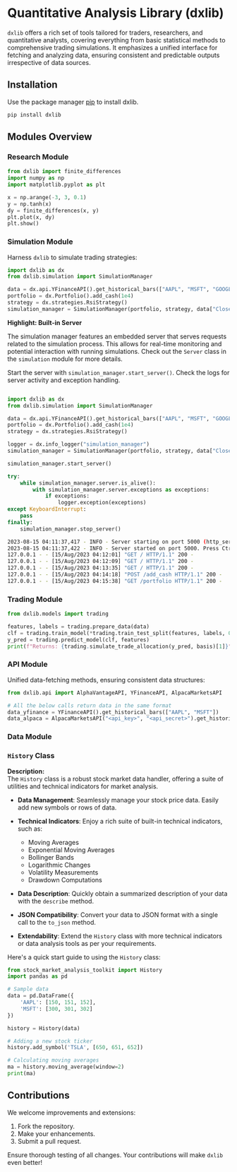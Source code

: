# Quantitative Analysis Library (dxlib)

`dxlib` offers a rich set of tools tailored for traders, researchers, and quantitative analysts, covering everything from basic statistical methods to comprehensive trading simulations. It emphasizes a unified interface for fetching and analyzing data, ensuring consistent and predictable outputs irrespective of data sources.

## Installation

Use the package manager [pip](https://pip.pypa.io/) to install dxlib.

```bash
pip install dxlib
```

## Modules Overview

### Research Module

```python
from dxlib import finite_differences
import numpy as np
import matplotlib.pyplot as plt

x = np.arange(-3, 3, 0.1)
y = np.tanh(x)
dy = finite_differences(x, y)
plt.plot(x, dy)
plt.show()
```

### Simulation Module

Harness `dxlib` to simulate trading strategies:

```python
import dxlib as dx
from dxlib.simulation import SimulationManager

data = dx.api.YFinanceAPI().get_historical_bars(["AAPL", "MSFT", "GOOGL", "AMZN"], start="2022-01-01", end="2022-12-31")
portfolio = dx.Portfolio().add_cash(1e4)
strategy = dx.strategies.RsiStrategy()
simulation_manager = SimulationManager(portfolio, strategy, data["Close"])
```

**Highlight: Built-in Server**

The simulation manager features an embedded server that serves requests related to the simulation process. This allows for real-time monitoring and potential interaction with running simulations. Check out the `Server` class in the `simulation` module for more details.

Start the server with `simulation_manager.start_server()`. Check the logs for server activity and exception handling.

```python

import dxlib as dx
from dxlib.simulation import SimulationManager

data = dx.api.YFinanceAPI().get_historical_bars(["AAPL", "MSFT", "GOOGL", "AMZN"], start="2022-01-01", end="2022-12-31")
portfolio = dx.Portfolio().add_cash(1e4)
strategy = dx.strategies.RsiStrategy()

logger = dx.info_logger("simulation_manager")
simulation_manager = SimulationManager(portfolio, strategy, data["Close"], use_server=True, port=5000, logger=logger)

simulation_manager.start_server()

try:
    while simulation_manager.server.is_alive():
        with simulation_manager.server.exceptions as exceptions:
            if exceptions:
                logger.exception(exceptions)
except KeyboardInterrupt:
    pass
finally:
    simulation_manager.stop_server()
```

```bash
2023-08-15 04:11:37,417 - INFO - Server starting on port 5000 (http_server.py:308)
2023-08-15 04:11:37,422 - INFO - Server started on port 5000. Press Ctrl+C to stop (http_server.py:292)
127.0.0.1 - - [15/Aug/2023 04:12:01] "GET / HTTP/1.1" 200 -
127.0.0.1 - - [15/Aug/2023 04:12:09] "GET / HTTP/1.1" 200 -
127.0.0.1 - - [15/Aug/2023 04:13:35] "GET / HTTP/1.1" 200 -
127.0.0.1 - - [15/Aug/2023 04:14:18] "POST /add_cash HTTP/1.1" 200 -
127.0.0.1 - - [15/Aug/2023 04:15:38] "GET /portfolio HTTP/1.1" 200 -
```

### Trading Module

```python
from dxlib.models import trading

features, labels = trading.prepare_data(data)
clf = trading.train_model(*trading.train_test_split(features, labels, 0.5))
y_pred = trading.predict_model(clf, features)
print(f"Returns: {trading.simulate_trade_allocation(y_pred, basis)[1]}")
```

### API Module

Unified data-fetching methods, ensuring consistent data structures:

```python
from dxlib.api import AlphaVantageAPI, YFinanceAPI, AlpacaMarketsAPI

# All the below calls return data in the same format
data_yfinance = YFinanceAPI().get_historical_bars(["AAPL", "MSFT"])
data_alpaca = AlpacaMarketsAPI("<api_key>", "<api_secret>").get_historical_bars(["AAPL", "MSFT"])
```

### Data Module

### `History` Class

**Description:**  
The `History` class is a robust stock market data handler, offering a suite of utilities and technical indicators for market analysis.

- **Data Management**: Seamlessly manage your stock price data. Easily add new symbols or rows of data.
   
- **Technical Indicators**: Enjoy a rich suite of built-in technical indicators, such as:
    - Moving Averages
    - Exponential Moving Averages
    - Bollinger Bands
    - Logarithmic Changes
    - Volatility Measurements
    - Drawdown Computations

- **Data Description**: Quickly obtain a summarized description of your data with the `describe` method.

- **JSON Compatibility**: Convert your data to JSON format with a single call to the `to_json` method.

- **Extendability**: Extend the `History` class with more technical indicators or data analysis tools as per your requirements.

Here's a quick start guide to using the `History` class:

```python
from stock_market_analysis_toolkit import History
import pandas as pd

# Sample data
data = pd.DataFrame({
    'AAPL': [150, 151, 152],
    'MSFT': [300, 301, 302]
})

history = History(data)

# Adding a new stock ticker
history.add_symbol('TSLA', [650, 651, 652])

# Calculating moving averages
ma = history.moving_average(window=2)
print(ma)
```

## Contributions

We welcome improvements and extensions:

1. Fork the repository.
2. Make your enhancements.
3. Submit a pull request.

Ensure thorough testing of all changes. Your contributions will make `dxlib` even better!
